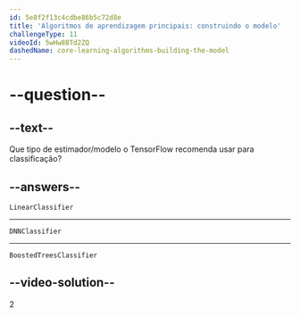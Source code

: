 ```yaml
---
id: 5e8f2f13c4cdbe86b5c72d8e
title: 'Algoritmos de aprendizagem principais: construindo o modelo'
challengeType: 11
videoId: 5wHw8BTd2ZQ
dashedName: core-learning-algorithms-building-the-model
---
```


# --question--

## --text--

Que tipo de estimador/modelo o TensorFlow recomenda usar para classificação?

## --answers--

`LinearClassifier`

---

`DNNClassifier`

---

`BoostedTreesClassifier`

## --video-solution--

2

